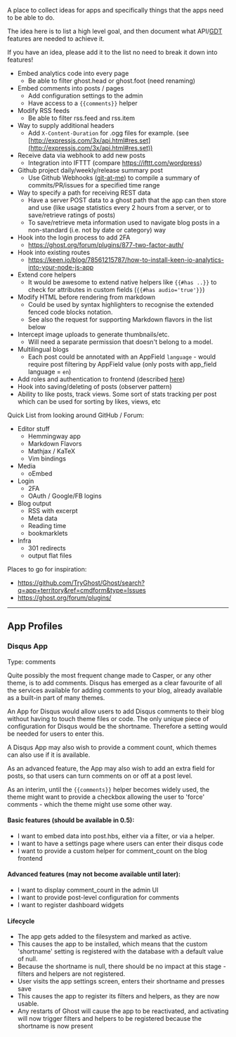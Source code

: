 A place to collect ideas for apps and specifically things that the apps need to be able to do.

The idea here is to list a high level goal, and then document what API/[GDT](https://github.com/TryGhost/Ghost/wiki/Imagining-the-Ghost-Developer-Tools) features are needed to achieve it.

If you have an idea, please add it to the list no need to break it down into features!

* Embed analytics code into every page
   * Be able to filter ghost.head or ghost.foot (need renaming)
* Embed comments into posts / pages
   * Add configuration settings to the admin
   * Have access to a `{{comments}}` helper
* Modify RSS feeds
   * Be able to filter rss.feed and rss.item   
* Way to supply additional headers
   * Add `X-Content-Duration` for .ogg files for example. (see [http://expressjs.com/3x/api.html#res.set](http://expressjs.com/3x/api.html#res.set))
* Receive data via webhook to add new posts
   * Integration into IFTTT (compare https://ifttt.com/wordpress)
* Github project daily/weekly/release summary post
   * Use Github Webhooks ([git-at-me](https://github.com/jgable/git-at-me)) to compile a summary of commits/PR/issues for a specified time range
* Way to specify a path for receiving REST data
   * Have a server POST data to a ghost path that the app can then store and use (like usage statistics every 2 hours from a server, or to save/retrieve ratings of posts)
   * To save/retrieve meta information used to navigate blog posts in a non-standard (i.e. not by date or category) way
* Hook into the login process to add 2FA
   * https://ghost.org/forum/plugins/877-two-factor-auth/
* Hook into existing routes
   * https://keen.io/blog/78561215787/how-to-install-keen-io-analytics-into-your-node-js-app
* Extend core helpers
   * It would be awesome to extend native helpers like `{{#has ..}}` to check for attributes in custom fields (`{{#has audio='true'}}`)
* Modify HTML before rendering from markdown
   * Could be used by syntax highlighters to recognise the extended fenced code blocks notation.
   * See also the request for supporting Markdown flavors in the list below
* Intercept image uploads to generate thumbnails/etc.
   * Will need a separate permission that doesn't belong to a model.
* Multilingual blogs
   * Each post could be annotated with an AppField `language` - would require post filtering by AppField value (only posts with app_field language = `en`)
* Add roles and authentication to frontend (described [here](https://ghost.org/forum/plugins/16275-viewer-reader-role/))
* Hook into saving/deleting of posts (observer pattern)
* Ability to like posts, track views. Some sort of stats tracking per post which can be used for sorting by likes, views, etc
 
Quick List from looking around GitHub / Forum:

* Editor stuff
  * Hemmingway app
  * Markdown Flavors
  * Mathjax / KaTeX
  * Vim bindings
* Media
  * oEmbed
* Login
  * 2FA
  * OAuth / Google/FB logins
* Blog output
  * RSS with excerpt
  * Meta data
  * Reading time
  * bookmarklets
* Infra
  * 301 redirects
  * output flat files 

Places to go for inspiration:

* https://github.com/TryGhost/Ghost/search?q=app+territory&ref=cmdform&type=Issues
* https://ghost.org/forum/plugins/

----

## App Profiles

### Disqus App
Type: comments

Quite possibly the most frequent change made to Casper, or any other theme, is to add comments. Disqus has emerged as a clear favourite of all the services available for adding comments to your blog, already available as a built-in part of many themes.

An App for Disqus would allow users to add Disqus comments to their blog without having to touch theme files or code. The only unique piece of configuration for Disqus would be the shortname. Therefore a setting would be needed for users to enter this.

A Disqus App may also wish to provide a comment count, which themes can also use if it is available. 

As an advanced feature, the App may also wish to add an extra field for posts, so that users can turn comments on or off at a post level.

As an interim, until the `{{comments}}` helper becomes widely used, the theme might want to provide a checkbox allowing the user to 'force' comments - which the theme might use some other way.

#### Basic features (should be available in 0.5):
* I want to embed data into post.hbs, either via a filter, or via a helper.
* I want to have a settings page where users can enter their disqus code
* I want to provide a custom helper for comment_count on the blog frontend

#### Advanced features (may not become available until later):
* I want to display comment_count in the admin UI
* I want to provide post-level configuration for comments
* I want to register dashboard widgets

#### Lifecycle

* The app gets added to the filesystem and marked as active.
* This causes the app to be installed, which means that the custom 'shortname' setting is registered with the database with a default value of null. 
* Because the shortname is null, there should be no impact at this stage - filters and helpers are not registered.
* User visits the app settings screen, enters their shortname and presses save
* This causes the app to register its filters and helpers, as they are now usable.
* Any restarts of Ghost will cause the app to be reactivated, and activating will now trigger filters and helpers to be registered because the shortname is now present

